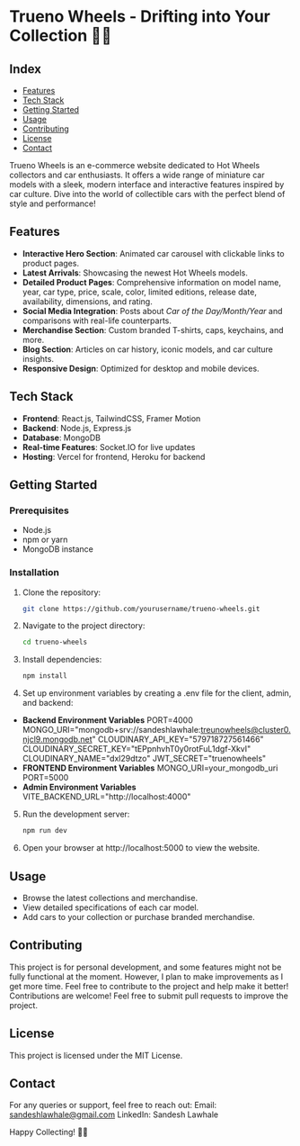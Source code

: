 # Trueno Wheels - Drifting into Your Collection 🚗💨

## Index
- [Features](#-features)
- [Tech Stack](#%EF%B8%8F-tech-stack)
- [Getting Started](#-getting-started)
- [Usage](#-usage)
- [Contributing](#-contributing)
- [License](#-license)
- [Contact](#-contact)

Trueno Wheels is an e-commerce website dedicated to Hot Wheels collectors and car enthusiasts. It offers a wide range of miniature car models with a sleek, modern interface and interactive features inspired by car culture. Dive into the world of collectible cars with the perfect blend of style and performance!

## Features
- **Interactive Hero Section**: Animated car carousel with clickable links to product pages.
- **Latest Arrivals**: Showcasing the newest Hot Wheels models.
- **Detailed Product Pages**: Comprehensive information on model name, year, car type, price, scale, color, limited editions, release date, availability, dimensions, and rating.
- **Social Media Integration**: Posts about *Car of the Day/Month/Year* and comparisons with real-life counterparts.
- **Merchandise Section**: Custom branded T-shirts, caps, keychains, and more.
- **Blog Section**: Articles on car history, iconic models, and car culture insights.
- **Responsive Design**: Optimized for desktop and mobile devices.

## Tech Stack
- **Frontend**: React.js, TailwindCSS, Framer Motion
- **Backend**: Node.js, Express.js
- **Database**: MongoDB
- **Real-time Features**: Socket.IO for live updates
- **Hosting**: Vercel for frontend, Heroku for backend

## Getting Started

### Prerequisites
- Node.js
- npm or yarn
- MongoDB instance

### Installation
1. Clone the repository:
   ```bash
   git clone https://github.com/yourusername/trueno-wheels.git

2. Navigate to the project directory:
   ```bash
   cd trueno-wheels

3. Install dependencies:
   ```bash
   npm install

4. Set up environment variables by creating a .env file for the client, admin, and backend:
- **Backend Environment Variables**
PORT=4000
MONGO_URI="mongodb+srv://sandeshlawhale:treunowheels@cluster0.njcl9.mongodb.net"
CLOUDINARY_API_KEY="579718727561466"
CLOUDINARY_SECRET_KEY="tEPpnhvhT0y0rotFuL1dgf-XkvI"
CLOUDINARY_NAME="dxl29dtzo"
JWT_SECRET="truenowheels"
- **FRONTEND Environment Variables**
MONGO_URI=your_mongodb_uri
PORT=5000
- **Admin Environment Variables**
VITE_BACKEND_URL="http://localhost:4000"

5. Run the development server:
   ```bash
   npm run dev
6. Open your browser at http://localhost:5000 to view the website.

## Usage
- Browse the latest collections and merchandise.
- View detailed specifications of each car model.
- Add cars to your collection or purchase branded merchandise.

## Contributing
This project is for personal development, and some features might not be fully functional at the moment. However, I plan to make improvements as I get more time. Feel free to contribute to the project and help make it better!
Contributions are welcome! Feel free to submit pull requests to improve the project.

## License
This project is licensed under the MIT License.

## Contact
For any queries or support, feel free to reach out:
Email: sandeshlawhale@gmail.com
LinkedIn: Sandesh Lawhale

Happy Collecting! 🚗💨
